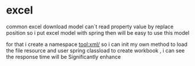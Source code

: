 # excel
common excel download model can`t read property value by replace position 
so i put excel model with spring  then will be easy to use this model

for that i create a namespace <tool:xml/> so i can init my own method to load the file resource 
and user spring classload to create workbook ,
i can see the response time will be Significantly enhance
